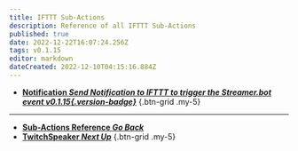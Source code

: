 ```yaml
---
title: IFTTT Sub-Actions
description: Reference of all IFTTT Sub-Actions
published: true
date: 2022-12-22T16:07:24.256Z
tags: v0.1.15
editor: markdown
dateCreated: 2022-12-10T04:15:16.884Z
---
```


- [<i class="mdi mdi-android-messages"></i>**Notification *Send Notification to IFTTT to trigger the Streamer.bot event *v0.1.15*{.version-badge}***](/Sub-Actions/IFTTT/Notification)
{.btn-grid .my-5}

---

- [<i class="mdi mdi-chevron-left"></i>**Sub-Actions Reference *Go Back***](/Sub-Actions)
- [<i class="mdi mdi-speaker text--twitch"></i> **TwitchSpeaker *Next Up***](/Sub-Actions/TwitchSpeaker)
{.btn-grid .my-5}